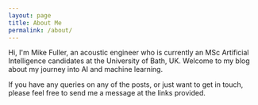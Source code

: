 ```yaml
---
layout: page
title: About Me
permalink: /about/
---
```


Hi, I'm Mike Fuller, an acoustic engineer who is currently an MSc Artificial Intelligence candidates at the University of Bath, UK. Welcome to my blog about my journey into AI and machine learning.

If you have any queries on any of the posts, or just want to get in touch, please feel free to send me a message at the links provided. 
